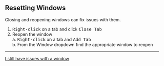 ## Resetting Windows
Closing and reopening windows can fix issues with them.  
1. <kbd>Right-click</kbd> on a tab and click <kbd>Close Tab</kbd>
2. Reopen the window  
    a. <kbd>Right-click</kbd> on a tab and <kbd>Add Tab</kbd>   
    b. From the Window dropdown find the appropriate window to reopen

---
[I still have issues with a window](Resetting%20Layout.md)
